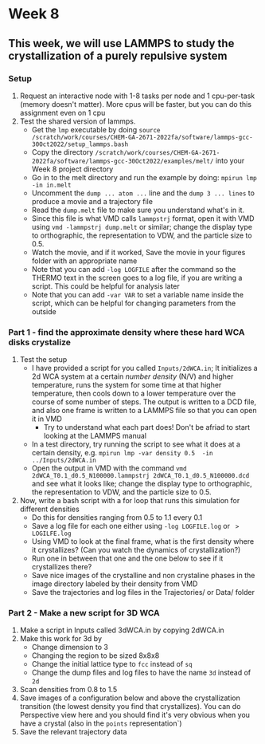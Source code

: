 # Week 8 

## This week, we will use LAMMPS to study the crystallization of a purely repulsive system

### Setup
1. Request an interactive node with 1-8 tasks per node and 1 cpu-per-task (memory doesn't matter). More cpus will be faster, but you can do this assignment even on 1 cpu
2. Test the shared version of lammps. 
	- Get the `lmp` executable by doing `source /scratch/work/courses/CHEM-GA-2671-2022fa/software/lammps-gcc-30Oct2022/setup_lammps.bash`
	- Copy the directory `/scratch/work/courses/CHEM-GA-2671-2022fa/software/lammps-gcc-30Oct2022/examples/melt/` into your Week 8 project directory
	- Go in to the melt directory and run the example by doing: `mpirun lmp -in in.melt`
	- Uncomment the `dump ... atom ...` line and the `dump 3 ... lines` to produce a movie and a trajectory file
	- Read the `dump.melt` file to make sure you understand what's in it.
	- Since this file is what VMD calls `lammpstrj` format, open it with VMD using `vmd -lammpstrj dump.melt` or similar; change the display type to orthographic, the representation to VDW, and the particle size to 0.5. 
	- Watch the movie, and if it worked, Save the movie in your figures folder with an appropriate name
	- Note that you can add `-log LOGFILE` after the command so the THERMO text in the screen goes to a log file, if you are writing a script. This could be helpful for analysis later
	- Note that you can add `-var VAR` to set a variable name inside the script, which can be helpful for changing parameters from the outside

### Part 1 - find the approximate density where these hard WCA disks crystalize 
1. Test the setup
	- I have provided a script for you called `Inputs/2dWCA.in`; It initializes a 2d WCA system at a certain *number density* (N/V) and higher temperature, runs the system for some time at that higher temperature, then cools down to a lower temperature over the course of some number of steps. The output is written to a DCD file, and also one frame is written to a LAMMPS file so that you can open it in VMD
		 - Try to understand what each part does! Don't be afriad to start looking at the LAMMPS manual
	- In a test directory, try running the script to see what it does at a certain density, e.g. `mpirun lmp -var density 0.5  -in ../Inputs/2dWCA.in` 
	- Open the output in VMD with the command `vmd 2dWCA_T0.1_d0.5_N100000.lammpstrj 2dWCA_T0.1_d0.5_N100000.dcd` and see what it looks like; change the display type to orthographic, the representation to VDW, and the particle size to 0.5. 
2. Now, write a bash script with a for loop that runs this simulation for different densities
	- Do this for densities ranging from 0.5 to 1.1 every 0.1
	- Save a log file for each one either using `-log LOGFILE.log` or ` > LOGILFE.log`
	- Using VMD to look at the final frame, what is the first density where it crystallizes? (Can you watch the dynamics of crystallization?)
	- Run one in between that one and the one below to see if it crystallizes there? 
	- Save nice images of the crystalline and non crystaline phases in the image directory labeled by their density from VMD
	- Save the trajectories and log files in the Trajectories/ or Data/ folder

### Part 2 - Make a new script for 3D WCA
1. Make a script in Inputs called 3dWCA.in by copying 2dWCA.in
2. Make this work for 3d by
	- Change dimension to 3
	- Changing the region to be sized 8x8x8
	- Change the initial lattice type to `fcc` instead of `sq`
	- Change the dump files and log files to have the name `3d` instead of `2d`
3. Scan densities from 0.8 to 1.5
4. Save images of a configuration below and above the crystallization transition (the lowest density you find that crystallizes). You can do Perspective view here and you should find it's very obvious when you have a crystal (also in the `points` representation`)
5. Save the relevant trajectory data
